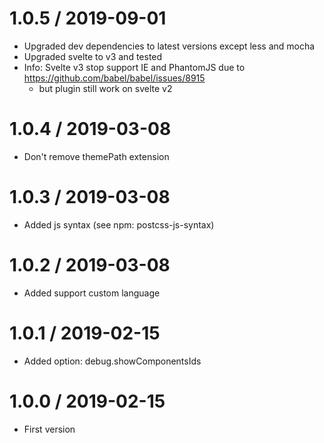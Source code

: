 1.0.5 / 2019-09-01
===================

  * Upgraded dev dependencies to latest versions except less and mocha
  * Upgraded svelte to v3 and tested
  * Info: Svelte v3 stop support IE and PhantomJS due to https://github.com/babel/babel/issues/8915
    * but plugin still work on svelte v2 

1.0.4 / 2019-03-08
===================

  * Don't remove themePath extension

1.0.3 / 2019-03-08
===================

  * Added js syntax (see npm: postcss-js-syntax)

1.0.2 / 2019-03-08
===================

  * Added support custom language

1.0.1 / 2019-02-15
===================

  * Added option: debug.showComponentsIds

1.0.0 / 2019-02-15
===================

  * First version